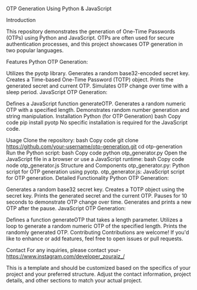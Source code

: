 OTP Generation Using Python & JavaScript

Introduction

This repository demonstrates the generation of One-Time Passwords (OTPs) using Python and JavaScript. OTPs are often used for secure authentication processes, and this project showcases OTP generation in two popular languages.

Features
Python OTP Generation:

Utilizes the pyotp library.
Generates a random base32-encoded secret key.
Creates a Time-based One-Time Password (TOTP) object.
Prints the generated secret and current OTP.
Simulates OTP change over time with a sleep period.
JavaScript OTP Generation:

Defines a JavaScript function generateOTP.
Generates a random numeric OTP with a specified length.
Demonstrates random number generation and string manipulation.
Installation
Python (for OTP Generation)
bash
Copy code
pip install pyotp
No specific installation is required for the JavaScript code.

Usage
Clone the repository:
bash
Copy code
git clone https://github.com/your-username/otp-generation.git
cd otp-generation
Run the Python script:
bash
Copy code
python otp_generator.py
Open the JavaScript file in a browser or use a JavaScript runtime:
bash
Copy code
node otp_generator.js
Structure and Components
otp_generator.py: Python script for OTP generation using pyotp.
otp_generator.js: JavaScript script for OTP generation.
Detailed Functionality
Python OTP Generation:

Generates a random base32 secret key.
Creates a TOTP object using the secret key.
Prints the generated secret and the current OTP.
Pauses for 10 seconds to demonstrate OTP change over time.
Generates and prints a new OTP after the pause.
JavaScript OTP Generation:

Defines a function generateOTP that takes a length parameter.
Utilizes a loop to generate a random numeric OTP of the specified length.
Prints the randomly generated OTP.
Contributing
Contributions are welcome! If you'd like to enhance or add features, feel free to open issues or pull requests.

Contact
For any inquiries, please contact your-https://www.instagram.com/developer_zouraiz_/

This is a template and should be customized based on the specifics of your project and your preferred structure. Adjust the contact information, project details, and other sections to match your actual project.
